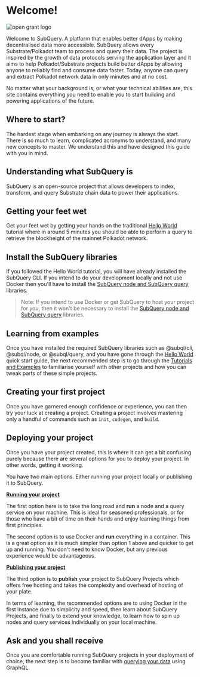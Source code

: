 # Welcome!

![open grant logo](https://raw.githubusercontent.com/w3f/General-Grants-Program/master/src/badge_black.svg)

Welcome to SubQuery. A platform that enables better dApps by making decentralised data more accessible. SubQuery allows every Substrate/Polkadot team to process and query their data. The project is inspired by the growth of data protocols serving the application layer and it aims to help Polkadot/Substrate projects build better dApps by allowing anyone to reliably find and consume data faster. Today, anyone can query and extract Polkadot network data in only minutes and at no cost.

No matter what your background is, or what your technical abilities are, this site contains everything you need to enable you to start building and powering applications of the future. 

## Where to start?
The hardest stage when embarking on any journey is always the start. There is so much to learn, complicated acronyms to understand, and many new concepts to master. We understand this and have designed this guide with you in mind. 

## Understanding what SubQuery is
SubQuery is an open-source project that allows developers to index, transform, and query Substrate chain data to power their applications.

## Getting your feet wet

Get your feet wet by getting your hands on the traditional [Hello World](/quickstart/helloworld-localhost.md) tutorial where in around 5 minutes you should be able to perform a query to retrieve the blockheight of the mainnet Polkadot network.

## Install the SubQuery libraries

If you followed the Hello World tutorial, you will have already installed the SubQuery CLI. If you intend to do your development locally and not use Docker then you'll have to install the [SubQuery node and SubQuery query](/install/install.md) libraries. 

> Note: If you intend to use Docker or get SubQuery to host your project for you, then it won't be necessary to install the [SubQuery node and SubQuery query](/install/install.md) libraries. 

## Learning from examples

Once you have installed the required SubQuery libraries such as @subql/cli, @subql/node, or @subql/query, and you have gone through the [Hello World](../quickstart/helloworld-localhost.md) quick start guide, the next recommended step is to go through the [Tutorials and Examples](../tutorials_examples/introduction.md) to familiarise yourself with other projects and how you can tweak parts of these simple projects. 

## Creating your first project

Once you have garnered enough confidence or experience, you can then try your luck at creating a project. Creating a project involves mastering only a handful of commands such as `init`, `codegen`, and `build`.

## Deploying your project

Once you have your project created, this is where it can get a bit confusing purely because there are several options for you to deploy your project. In other words, getting it working. 

You have two main options. Either running your project locally or publishing it to SubQuery.

**[Running your project](/run/run.md)**

The first option here is to take the long road and **run** a node and a query service on your machine. This is ideal for seasoned professionals, or for those who have a bit of time on their hands and enjoy learning things from first principles. 

The second option is to use Docker and **run** everything in a container. This is a great option as it is much simpler than option 1 above and quicker to get up and running. You don't need to know Docker, but any previous experience would be advantageous. 

**[Publishing your project](/publish/publish.md)**

The third option is to **publish** your project to SubQuery Projects which offers free hosting and takes the complexity and overhead of hosting of your plate. 

In terms of learning, the recommended options are to using Docker in the first instance due to simplicity and speed, then learn about SubQuery Projects, and finally to extend your knowledge, to learn how to spin up nodes and query services individually on your local machine.

## Ask and you shall receive

Once you are comfortable running SubQuery projects in your deployment of choice, the next step is to become familiar with [querying your data](/query/query.md) using GraphQL.